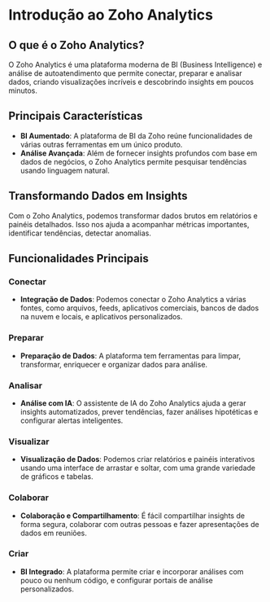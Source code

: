# Introdução ao Zoho Analytics

## O que é o Zoho Analytics?

O Zoho Analytics é uma plataforma moderna de BI (Business Intelligence) e análise de autoatendimento que permite conectar, preparar e analisar dados, criando visualizações incríveis e descobrindo insights em poucos minutos.

## Principais Características

- **BI Aumentado**: A plataforma de BI da Zoho reúne funcionalidades de várias outras ferramentas em um único produto.
- **Análise Avançada**: Além de fornecer insights profundos com base em dados de negócios, o Zoho Analytics permite pesquisar tendências usando linguagem natural.


## Transformando Dados em Insights

Com o Zoho Analytics, podemos transformar dados brutos em relatórios e painéis detalhados. Isso nos ajuda a acompanhar métricas importantes, identificar tendências, detectar anomalias.

## Funcionalidades Principais

### Conectar

- **Integração de Dados**: Podemos conectar o Zoho Analytics a várias fontes, como arquivos, feeds, aplicativos comerciais, bancos de dados na nuvem e locais, e aplicativos personalizados.

### Preparar

- **Preparação de Dados**: A plataforma tem ferramentas para limpar, transformar, enriquecer e organizar dados para análise.

### Analisar

- **Análise com IA**: O assistente de IA do Zoho Analytics ajuda a gerar insights automatizados, prever tendências, fazer análises hipotéticas e configurar alertas inteligentes.

### Visualizar

- **Visualização de Dados**: Podemos criar relatórios e painéis interativos usando uma interface de arrastar e soltar, com uma grande variedade de gráficos e tabelas.

### Colaborar

- **Colaboração e Compartilhamento**: É fácil compartilhar insights de forma segura, colaborar com outras pessoas e fazer apresentações de dados em reuniões.

### Criar

- **BI Integrado**: A plataforma permite criar e incorporar análises com pouco ou nenhum código, e configurar portais de análise personalizados.


